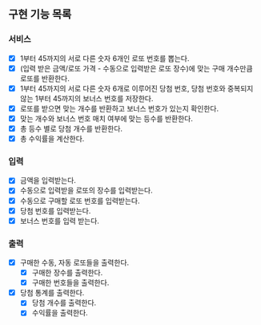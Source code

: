 ## 구현 기능 목록
### 서비스
- [X] 1부터 45까지의 서로 다른 숫자 6개인 로또 번호를 뽑는다. 
- [X] (입력 받은 금액/로또 가격 - 수동으로 입력받은 로또 장수)에 맞는 구매 개수만큼 로또를 반환한다.
- [X] 1부터 45까지의 서로 다른 숫자 6개로 이루어진 당첨 번호, 당첨 번호와 중복되지 않는 1부터 45까지의 보너스 번호를 저장한다.
- [X] 로또를 받으면 맞는 개수를 반환하고 보너스 번호가 있는지 확인한다.
- [X] 맞는 개수와 보너스 번호 매치 여부에 맞는 등수를 반환한다.
- [X] 총 등수 별로 당첨 개수를 반환한다.
- [X] 총 수익률을 계산한다.
### 입력
- [X] 금액을 입력받는다.
- [X] 수동으로 입력받을 로또의 장수를 입력받는다.
- [X] 수동으로 구매할 로또 번호를 입력받는다.
- [X] 당첨 번호를 입력받는다.
- [X] 보너스 번호를 입력 받는다.
### 출력
- [X] 구매한 수동, 자동 로또들을 출력한다.
  - [X] 구매한 장수를 출력한다.
  - [X] 구매한 번호들을 출력한다.
- [X] 당첨 통계를 출력한다.
  - [X] 당첨 개수를 출력한다.
  - [X] 수익률을 출력한다.
